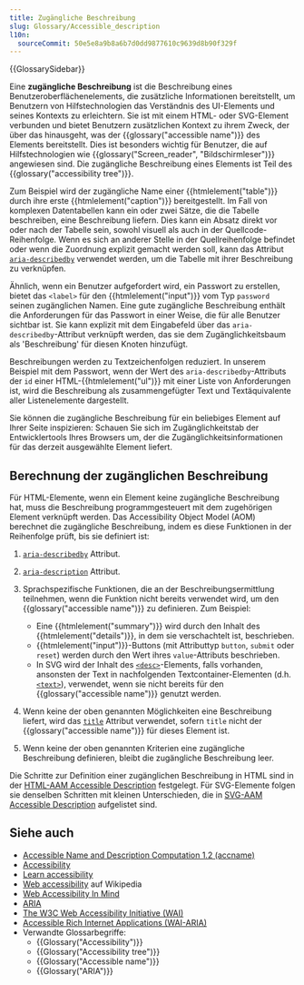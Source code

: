 ```yaml
---
title: Zugängliche Beschreibung
slug: Glossary/Accessible_description
l10n:
  sourceCommit: 50e5e8a9b8a6b7d0dd9877610c9639d8b90f329f
---
```


{{GlossarySidebar}}

Eine **zugängliche Beschreibung** ist die Beschreibung eines Benutzeroberflächenelements, die zusätzliche Informationen bereitstellt, um Benutzern von Hilfstechnologien das Verständnis des UI-Elements und seines Kontexts zu erleichtern. Sie ist mit einem HTML- oder SVG-Element verbunden und bietet Benutzern zusätzlichen Kontext zu ihrem Zweck, der über das hinausgeht, was der {{glossary("accessible name")}} des Elements bereitstellt. Dies ist besonders wichtig für Benutzer, die auf Hilfstechnologien wie {{glossary("Screen_reader", "Bildschirmleser")}} angewiesen sind. Die zugängliche Beschreibung eines Elements ist Teil des {{glossary("accessibility tree")}}.

Zum Beispiel wird der zugängliche Name einer {{htmlelement("table")}} durch ihre erste {{htmlelement("caption")}} bereitgestellt. Im Fall von komplexen Datentabellen kann ein oder zwei Sätze, die die Tabelle beschreiben, eine Beschreibung liefern. Dies kann ein Absatz direkt vor oder nach der Tabelle sein, sowohl visuell als auch in der Quellcode-Reihenfolge. Wenn es sich an anderer Stelle in der Quellreihenfolge befindet oder wenn die Zuordnung explizit gemacht werden soll, kann das Attribut [`aria-describedby`](/de/docs/Web/Accessibility/ARIA/Attributes/aria-describedby) verwendet werden, um die Tabelle mit ihrer Beschreibung zu verknüpfen.

Ähnlich, wenn ein Benutzer aufgefordert wird, ein Passwort zu erstellen, bietet das `<label>` für den {{htmlelement("input")}} vom Typ `password` seinen zugänglichen Namen. Eine gute zugängliche Beschreibung enthält die Anforderungen für das Passwort in einer Weise, die für alle Benutzer sichtbar ist. Sie kann explizit mit dem Eingabefeld über das `aria-describedby`-Attribut verknüpft werden, das sie dem Zugänglichkeitsbaum als 'Beschreibung' für diesen Knoten hinzufügt.

Beschreibungen werden zu Textzeichenfolgen reduziert. In unserem Beispiel mit dem Passwort, wenn der Wert des `aria-describedby`-Attributs der `id` einer HTML-{{htmlelement("ul")}} mit einer Liste von Anforderungen ist, wird die Beschreibung als zusammengefügter Text und Textäquivalente aller Listenelemente dargestellt.

Sie können die zugängliche Beschreibung für ein beliebiges Element auf Ihrer Seite inspizieren: Schauen Sie sich im Zugänglichkeitstab der Entwicklertools Ihres Browsers um, der die Zugänglichkeitsinformationen für das derzeit ausgewählte Element liefert.

## Berechnung der zugänglichen Beschreibung

Für HTML-Elemente, wenn ein Element keine zugängliche Beschreibung hat, muss die Beschreibung programmgesteuert mit dem zugehörigen Element verknüpft werden. Das Accessibility Object Model (AOM) berechnet die zugängliche Beschreibung, indem es diese Funktionen in der Reihenfolge prüft, bis sie definiert ist:

1. [`aria-describedby`](/de/docs/Web/Accessibility/ARIA/Attributes/aria-describedby) Attribut.

2. [`aria-description`](/de/docs/Web/Accessibility/ARIA/Attributes/aria-description) Attribut.

3. Sprachspezifische Funktionen, die an der Beschreibungsermittlung teilnehmen, wenn die Funktion nicht bereits verwendet wird, um den {{glossary("accessible name")}} zu definieren. Zum Beispiel:

   - Eine {{htmlelement("summary")}} wird durch den Inhalt des {{htmlelement("details")}}, in dem sie verschachtelt ist, beschrieben.
   - {{htmlelement("input")}}-Buttons (mit Attributtyp `button`, `submit` oder `reset`) werden durch den Wert ihres `value`-Attributs beschrieben.
   - In SVG wird der Inhalt des [`<desc>`](/de/docs/Web/SVG/Element/desc)-Elements, falls vorhanden, ansonsten der Text in nachfolgenden Textcontainer-Elementen (d.h. [`<text>`](/de/docs/Web/SVG/Element/text)), verwendet, wenn sie nicht bereits für den {{glossary("accessible name")}} genutzt werden.

4. Wenn keine der oben genannten Möglichkeiten eine Beschreibung liefert, wird das [`title`](/de/docs/Web/HTML/Global_attributes#title) Attribut verwendet, sofern `title` nicht der {{glossary("accessible name")}} für dieses Element ist.

5. Wenn keine der oben genannten Kriterien eine zugängliche Beschreibung definieren, bleibt die zugängliche Beschreibung leer.

Die Schritte zur Definition einer zugänglichen Beschreibung in HTML sind in der [HTML-AAM Accessible Description](https://www.w3.org/TR/html-aam-1.0/#accdesc-computation) festgelegt. Für SVG-Elemente folgen sie denselben Schritten mit kleinen Unterschieden, die in [SVG-AAM Accessible Description](https://www.w3.org/TR/svg-aam-1.0/#mapping_additional_nd) aufgelistet sind.

## Siehe auch

- [Accessible Name and Description Computation 1.2 (accname)](https://w3c.github.io/accname/#mapping_additional_nd_description)
- [Accessibility](/de/docs/Web/Accessibility)
- [Learn accessibility](/de/docs/Learn/Accessibility)
- [Web accessibility](https://en.wikipedia.org/wiki/Web_accessibility) auf Wikipedia
- [Web Accessibility In Mind](https://webaim.org/)
- [ARIA](/de/docs/Web/Accessibility/ARIA)
- [The W3C Web Accessibility Initiative (WAI)](https://www.w3.org/WAI/)
- [Accessible Rich Internet Applications (WAI-ARIA)](https://w3c.github.io/aria/)
- Verwandte Glossarbegriffe:
  - {{Glossary("Accessibility")}}
  - {{Glossary("Accessibility tree")}}
  - {{Glossary("Accessible name")}}
  - {{Glossary("ARIA")}}
